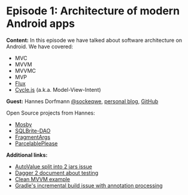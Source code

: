 # Episode 1: Architecture of modern Android apps

**Content:**
In this episode we have talked about software architecture on Android. We have covered:

 - MVC
 - MVVM
 - MVVMC
 - MVP
 - [Flux](https://facebook.github.io/flux/docs/overview.html)
 - [Cycle.js](http://cycle.js.org/) (a.k.a. Model-View-Intent)

**Guest:** Hannes Dorfmann [@sockeqwe](https://twitter.com/sockeqwe), [personal blog](http://hannesdorfmann.com/), [GitHub](https://github.com/sockeqwe/)

Open Source projects from Hannes:
* [Mosby](https://github.com/sockeqwe/mosby)
* [SQLBrite-DAO](https://github.com/sockeqwe/sqlbrite-dao)
* [FragmentArgs](https://github.com/sockeqwe/fragmentargs)
* [ParcelablePlease](https://github.com/sockeqwe/ParcelablePlease)


**Additional links:**
* [AutoValue split into 2 jars issue](https://github.com/google/auto/issues/268)
* [Dagger 2 document about testing](https://google.github.io/dagger/testing.html)
* [Clean MVVM example](https://github.com/rheinfabrik/android-mvvm-example)
* [Gradle's incremental build issue with annotation processing](https://github.com/google/dagger/issues/298)
